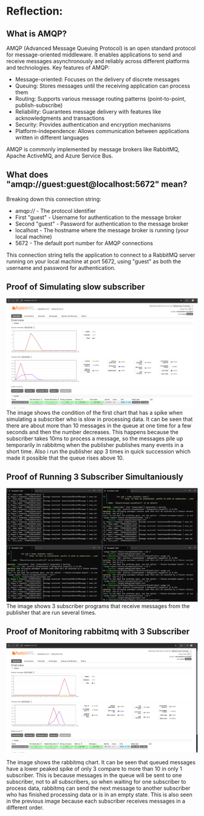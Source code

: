 # Reflection:
## What is AMQP?
AMQP (Advanced Message Queuing Protocol) is an open standard protocol for message-oriented middleware. It enables applications to send and receive messages asynchronously and reliably across different platforms and technologies.
Key features of AMQP:

* Message-oriented: Focuses on the delivery of discrete messages
* Queuing: Stores messages until the receiving application can process them
* Routing: Supports various message routing patterns (point-to-point, publish-subscribe)
* Reliability: Guarantees message delivery with features like acknowledgments and transactions
* Security: Provides authentication and encryption mechanisms
* Platform-independence: Allows communication between applications written in different languages

AMQP is commonly implemented by message brokers like RabbitMQ, Apache ActiveMQ, and Azure Service Bus.
## What does "amqp://guest:guest@localhost:5672" mean?
Breaking down this connection string:

* amqp:// - The protocol identifier
* First "guest" - Username for authentication to the message broker
* Second "guest" - Password for authentication to the message broker
* localhost - The hostname where the message broker is running (your local machine)
*  5672 - The default port number for AMQP connections

This connection string tells the application to connect to a RabbitMQ server running on your local machine at port 5672, using "guest" as both the username and password for authentication.

## Proof of Simulating slow subscriber
![Proof of Simulating slow subscriber.](Simulating%20slow%20subscriber.png)
The image shows the condition of the first chart that has a spike when simulating a subscriber who is slow in processing data. It can be seen that there are about more than 10 messages in the queue at one time for a few seconds and then the number decreases. This happens because the subscriber takes 10ms to process a message, so the messages pile up temporarily in rabbitmq when the publisher publishes many events in a short time. Also i run the publisher app 3 times in quick succession which made it possible that the queue rises above 10.

## Proof of Running 3 Subscriber Simultaniously 
![Proof of Running 3 Subscriber Simultaniously .](Running%203%20Subscriber.png)
The image shows 3 subscriber programs that receive messages from the publisher that are run several times.
## Proof of Monitoring rabbitmq with 3 Subscriber
![Proof of Monitoring rabbitmq with 3 Subscriber.](Monitoring%203%20Subscriber.png)

The image shows the rabbitmq chart. It can be seen that queued messages have a lower peaked spike of only 3 compare to more than 10 in only 1 subscriber. This is because messages in the queue will be sent to one subscriber, not to all subscribers, so when waiting for one subscriber to process data, rabbitmq can send the next message to another subscriber who has finished processing data or is in an empty state. This is also seen in the previous image because each subscriber receives messages in a different order.
